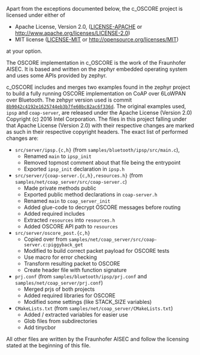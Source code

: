 Apart from the exceptions documented below, the c_OSCORE project is licensed under either of

 * Apache License, Version 2.0, ([LICENSE-APACHE](LICENSE-APACHE) or http://www.apache.org/licenses/LICENSE-2.0)
 * MIT license ([LICENSE-MIT](LICENSE-MIT) or http://opensource.org/licenses/MIT)

at your option.

The OSCORE implementation in c_OSCORE is the work of the Fraunhofer AISEC.
It is based and written on the zephyr embedded operating system and uses some APIs provided by zephyr.

c_OSCORE includes and merges two examples found in the zephyr project to build a fully running
OSCORE implementation on CoAP over 6LoWPAN over Bluetooth.
The zehpyr version used is commit [`8b9042c4192e1625744eb3b7fe60bc82ac6f336d`](https://github.com/zephyrproject-rtos/zephyr/tree/8b9042c4192e1625744eb3b7fe60bc82ac6f336d).
The original examples used, `ipsp` and `coap-server`, are released under the
Apache License (Version 2.0) Copyright (c) 2016 Intel Corporation.
The files in this project falling under that Apache License (Version 2.0) with their respective changes are
marked as such in their respective copyright headers.
The exact list of performed changes are:

* `src/server/ipsp.{c,h}` (from `samples/bluetooth/ipsp/src/main.c`),
    * Renamed `main` to `ipsp_init`
    * Removed topmost comment about that file being the entrypoint
    * Exported `ipsp_init` declaration in `ipsp.h`
* `src/server/{coap-server.{c,h},resources.h}` (from `samples/net/coap_server/src/coap-server.c`)
    * Made private methods public
    * Exported public method declarations in `coap-server.h`
    * Renamed `main` to `coap_server_init`
    * Added glue-code to decrypt OSCORE messages before routing
    * Added required includes
    * Extracted `resources` into `resources.h`
    * Added OSCORE API path to `resources`
* `src/server/oscore_post.{c,h}`
    * Copied over from `samples/net/coap_server/src/coap-server.c:piggyback_get`
    * Modified to build correct packet payload for OSCORE tests
    * Use macro for error checking
    * Transform resulting packet to OSCORE
    * Create header file with function signature
* `prj.conf` (from `samples/bluetooth/ipsp/prj.conf` and `samples/net/coap_server/prj.conf`)
    * Merged prjs of both projects
    * Added required libraries for OSCORE
    * Modified some settings (like STACK_SIZE variables)
* `CMakeLists.txt` (from `samples/net/coap_server/CMakeLists.txt`)
    * Added / extracted variables for easier use
    * Glob files from subdirectories
    * Add tinycbor

All other files are written by the Fraunhofer AISEC and follow the licensing stated at the beginning of this file.
